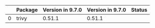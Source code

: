 <!-- markdown-link-check-disable -->

|    | Package   | Version in 9.7.0   | Version in 9.7.0   | Status   |
|---:|:----------|:-------------------|:-------------------|:---------|
|  0 | trivy     | 0.51.1             | 0.51.1             |          |
